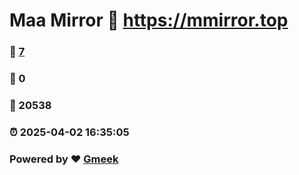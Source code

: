# Maa Mirror :link: https://mmirror.top 
### :page_facing_up: [7](https://mmirror.top/tag.html) 
### :speech_balloon: 0 
### :hibiscus: 20538 
### :alarm_clock: 2025-04-02 16:35:05 
### Powered by :heart: [Gmeek](https://github.com/Meekdai/Gmeek)
